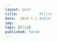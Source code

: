 ```yaml
---
layout: post
title:          #title
date:  2019-1-1 #2019-
img:
tags: [Blog]
published: false
---
```

